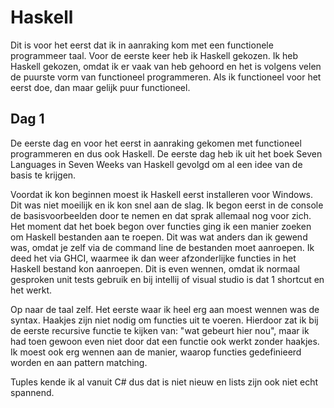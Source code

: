 # Haskell

Dit is voor het eerst dat ik in aanraking kom met een functionele programmeer taal. Voor de eerste keer heb ik Haskell gekozen. Ik heb Haskell gekozen, omdat ik er vaak van heb gehoord en het is volgens velen de puurste vorm van functioneel programmeren. Als ik functioneel voor het eerst doe, dan maar gelijk puur functioneel.

## Dag 1

De eerste dag en voor het eerst in aanraking gekomen met functioneel programmeren en dus ook Haskell. De eerste dag heb ik uit het boek Seven Languages in Seven Weeks van Haskell gevolgd om al een idee van de basis te krijgen.

Voordat ik kon beginnen moest ik Haskell eerst installeren voor Windows. Dit was niet moeilijk en ik kon snel aan de slag. Ik begon eerst in de console de basisvoorbeelden door te nemen en dat sprak allemaal nog voor zich. Het moment dat het boek begon over functies ging ik een manier zoeken om Haskell bestanden aan te roepen. Dit was wat anders dan ik gewend was, omdat je zelf via de command line de bestanden moet aanroepen. Ik deed het via GHCI, waarmee ik dan weer afzonderlijke functies in het Haskell bestand kon aanroepen. Dit is even wennen, omdat ik normaal gesproken unit tests gebruik en bij intellij of visual studio is dat 1 shortcut en het werkt.

Op naar de taal zelf. Het eerste waar ik heel erg aan moest wennen was de syntax. Haakjes zijn niet nodig om functies uit te voeren. Hierdoor zat ik bij de eerste recursive functie te kijken van: "wat gebeurt hier nou", maar ik had toen gewoon even niet door dat een functie ook werkt zonder haakjes. Ik moest ook erg wennen aan de manier, waarop functies gedefinieerd worden en aan pattern matching.

Tuples kende ik al vanuit C# dus dat is niet nieuw en lists zijn ook niet echt spannend.


